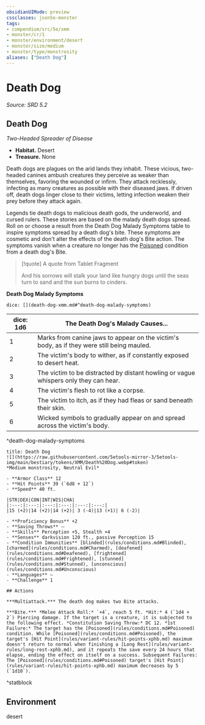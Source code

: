 ```yaml
---
obsidianUIMode: preview
cssclasses: json5e-monster
tags:
- compendium/src/5e/xmm
- monster/cr/1
- monster/environment/desert
- monster/size/medium
- monster/type/monstrosity
aliases: ["Death Dog"]
---
```

# Death Dog
*Source: SRD 5.2*  

## Death Dog

*Two-Headed Spreader of Disease*

- **Habitat.** Desert  
- **Treasure.** None  

Death dogs are plagues on the arid lands they inhabit. These vicious, two-headed canines ambush creatures they perceive as weaker than themselves, favoring the wounded or infirm. They attack recklessly, infecting as many creatures as possible with their diseased jaws. If driven off, death dogs linger close to their victims, letting infection weaken their prey before they attack again.

Legends tie death dogs to malicious death gods, the underworld, and cursed rulers. These stories are based on the malady death dogs spread. Roll on or choose a result from the Death Dog Malady Symptoms table to inspire symptoms spread by a death dog's bite. These symptoms are cosmetic and don't alter the effects of the death dog's Bite action. The symptoms vanish when a creature no longer has the [Poisoned](rules/conditions.md#Poisoned) condition from a death dog's Bite.

> [!quote] A quote from Tablet Fragment  
> 
> And his sorrows will stalk your land like hungry dogs until the seas turn to sand and the sun burns to cinders.

**Death Dog Malady Symptoms**

`dice: [](death-dog-xmm.md#^death-dog-malady-symptoms)`

| dice: 1d6 | The Death Dog's Malady Causes... |
|-----------|----------------------------------|
| 1 | Marks from canine jaws to appear on the victim's body, as if they were still being mauled. |
| 2 | The victim's body to wither, as if constantly exposed to desert heat. |
| 3 | The victim to be distracted by distant howling or vague whispers only they can hear. |
| 4 | The victim's flesh to rot like a corpse. |
| 5 | The victim to itch, as if they had fleas or sand beneath their skin. |
| 6 | Wicked symbols to gradually appear on and spread across the victim's body. |
^death-dog-malady-symptoms

```ad-statblock
title: Death Dog
![](https://raw.githubusercontent.com/5etools-mirror-3/5etools-img/main/bestiary/tokens/XMM/Death%20Dog.webp#token)
*Medium monstrosity, Neutral Evil*

- **Armor Class** 12
- **Hit Points** 39 (`6d8 + 12`)
- **Speed** 40 ft.

|STR|DEX|CON|INT|WIS|CHA|
|:---:|:---:|:---:|:---:|:---:|:---:|
|15 (+2)|14 (+2)|14 (+2)| 3 (-4)|13 (+1)| 6 (-2)|

- **Proficiency Bonus** +2
- **Saving Throws** ⏤
- **Skills** Perception +5, Stealth +4
- **Senses** darkvision 120 ft., passive Perception 15
- **Condition Immunities** [blinded](rules/conditions.md#Blinded), [charmed](rules/conditions.md#Charmed), [deafened](rules/conditions.md#Deafened), [frightened](rules/conditions.md#Frightened), [stunned](rules/conditions.md#Stunned), [unconscious](rules/conditions.md#Unconscious)
- **Languages** —
- **Challenge** 1

## Actions

***Multiattack.*** The death dog makes two Bite attacks.

***Bite.*** *Melee Attack Roll:* `+4`, reach 5 ft. *Hit:* 4 (`1d4 + 2`) Piercing damage. If the target is a creature, it is subjected to the following effect. *Constitution Saving Throw:* DC 12. *1st Failure:* The target has the [Poisoned](rules/conditions.md#Poisoned) condition. While [Poisoned](rules/conditions.md#Poisoned), the target's [Hit Point](rules/variant-rules/hit-points-xphb.md) maximum doesn't return to normal when finishing a [Long Rest](rules/variant-rules/long-rest-xphb.md), and it repeats the save every 24 hours that elapse, ending the effect on itself on a success. Subsequent Failures: The [Poisoned](rules/conditions.md#Poisoned) target's [Hit Point](rules/variant-rules/hit-points-xphb.md) maximum decreases by 5 (`1d10`).
```
^statblock

## Environment

desert